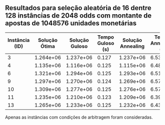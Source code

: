<style scoped>
    section {
        font-size: 10pt;
    }
    table {
        margin-left: auto;
        margin-right: auto;
    }
</style>

## Resultados para seleção aleatória de 16 dentre 128 instâncias de 2048 odds com montante de apostas de 1048576 unidades monetárias

| Instância (ID) | Solução Ótima | Solução Guloso | Tempo Guloso (s) | Solução Annealing | Tempo Annealing (s) | Gap Guloso | Gap Annealing | Tempo Solver (s) |
| -------------- | ------------- | -------------- | ---------------- | ----------------- | ------------------- | ---------- | ------------- | ---------------- |
| 3              | 1.264e+06     | 1.237e+06      | 0.127            | 1.237e+06         | 6.538               | 0.979      | 0.979         | 10.426           |
| 4              | 1.135e+06     | 1.116e+06      | 0.125            | 1.115e+06         | 6.485               | 0.983      | 0.982         | 10.290           |
| 6              | 1.321e+06     | 1.294e+06      | 0.125            | 1.293e+06         | 6.514               | 0.980      | 0.979         | 10.334           |
| 9              | 1.297e+06     | 1.270e+06      | 0.124            | 1.269e+06         | 6.576               | 0.980      | 0.979         | 10.173           |
| 10             | 1.309e+06     | 1.277e+06      | 0.125            | 1.276e+06         | 6.572               | 0.976      | 0.975         | 10.373           |
| 11             | 1.235e+06     | 1.210e+06      | 0.123            | 1.209e+06         | 6.392               | 0.980      | 0.979         | 10.158           |
| 13             | 1.265e+06     | 1.233e+06      | 0.125            | 1.232e+06         | 6.431               | 0.975      | 0.974         | 10.187           |

Apenas as instâncias com condições de arbitragem foram consideradas.
